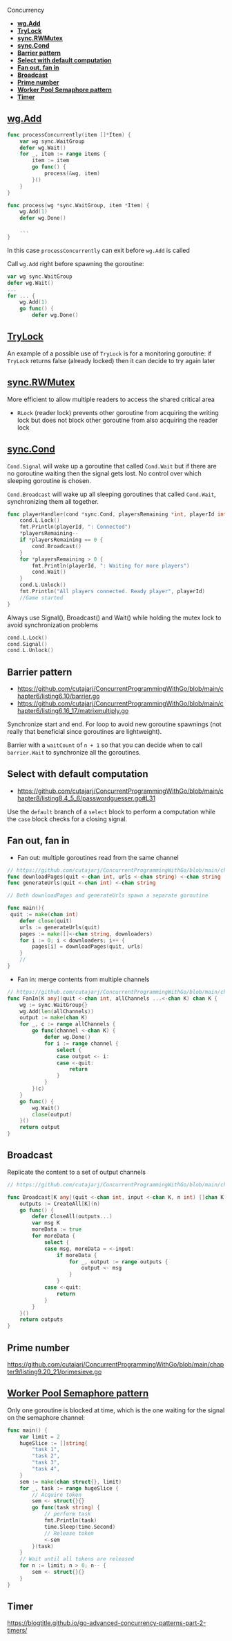 Concurrency

- [**wg.Add**](#wgadd)
- [**TryLock**](#trylock)
- [**sync.RWMutex**](#syncrwmutex)
- [**sync.Cond**](#synccond)
- [**Barrier pattern**](#barrier-pattern)
- [**Select with default computation**](#select-with-default-computation)
- [**Fan out, fan in**](#fan-out-fan-in)
- [**Broadcast**](#broadcast)
- [**Prime number**](#prime-number)
- [**Worker Pool Semaphore pattern**](#worker-pool-semaphore-pattern)
- [**Timer**](#timer)


## [**wg.Add**](https://www.storj.io/blog/production-concurrency)


```go
func processConcurrently(item []*Item) {
	var wg sync.WaitGroup
	defer wg.Wait()
	for _, item := range items {
		item := item
		go func() {
			process(&wg, item)
		}()
	}
}

func process(wg *sync.WaitGroup, item *Item) {
	wg.Add(1)
	defer wg.Done()

	...
}
```

In this case `processConcurrently` can exit before `wg.Add` is called

Call `wg.Add` right before spawning the goroutine:

```go
var wg sync.WaitGroup
defer wg.Wait()
...
for ... {
	wg.Add(1)
	go func() {
		defer wg.Done()
```


## **[TryLock](https://pkg.go.dev/sync#Mutex.TryLock)**

An example of a possible use of `TryLock` is for a monitoring goroutine: if `TryLock` returns false (already locked) then it can decide to try again later


## **[sync.RWMutex](https://pkg.go.dev/sync#RWMutex)**

More efficient to allow multiple readers to access the shared critical area
* `RLock` (reader lock) prevents other goroutine from acquiring the writing lock but does not block other goroutine from also acquiring the reader lock


## **[sync.Cond](https://pkg.go.dev/sync#Cond)**

`Cond.Signal` will wake up a goroutine that called `Cond.Wait` but if there are no goroutine waiting then the signal gets lost. No control over which sleeping goroutine is chosen.

`Cond.Broadcast` will wake up all sleeping goroutines that called `Cond.Wait`, synchronizing them all together.

```go
func playerHandler(cond *sync.Cond, playersRemaining *int, playerId int) {
	cond.L.Lock()
	fmt.Println(playerId, ": Connected")
	*playersRemaining--
	if *playersRemaining == 0 {
		cond.Broadcast()
	}
	for *playersRemaining > 0 {
		fmt.Println(playerId, ": Waiting for more players")
		cond.Wait()
	}
	cond.L.Unlock()
	fmt.Println("All players connected. Ready player", playerId)
	//Game started
}
```

Always use Signal(), Broadcast() and Wait() while holding the mutex lock to avoid synchronization problems

```go
cond.L.Lock()
cond.Signal()
cond.L.Unlock()
```

## **Barrier pattern**

* https://github.com/cutajarj/ConcurrentProgrammingWithGo/blob/main/chapter6/listing6.10/barrier.go
* https://github.com/cutajarj/ConcurrentProgrammingWithGo/blob/main/chapter6/listing6.16_17/matrixmultiply.go

Synchronize start and end. For loop to avoid new goroutine spawnings (not really that beneficial since goroutines are lightweight).

Barrier with a `waitCount` of `n + 1` so that you can decide when to call `barrier.Wait` to synchronize all the goroutines.


## **Select with default computation**

* https://github.com/cutajarj/ConcurrentProgrammingWithGo/blob/main/chapter8/listing8.4_5_6/passwordguesser.go#L31

Use the `default` branch of a `select` block to perform a computation while the `case` block checks for a closing signal.


## **Fan out, fan in**

* Fan out: multiple goroutines read from the same channel

```go
// https://github.com/cutajarj/ConcurrentProgrammingWithGo/blob/main/chapter9/listing9.9_11/extractwordsmulti.go
func downloadPages(quit <-chan int, urls <-chan string) <-chan string
func generateUrls(quit <-chan int) <-chan string

// Both downloadPages and generateUrls spawn a separate goroutine

func main(){
 quit := make(chan int)
    defer close(quit)
    urls := generateUrls(quit)
    pages := make([]<-chan string, downloaders)
    for i := 0; i < downloaders; i++ {
        pages[i] = downloadPages(quit, urls)
    }
	//
}
```

* Fan in: merge contents from multiple channels

```go
// https://github.com/cutajarj/ConcurrentProgrammingWithGo/blob/main/chapter9/listing9.10/fanIn.go
func FanIn[K any](quit <-chan int, allChannels ...<-chan K) chan K {
    wg := sync.WaitGroup{}
    wg.Add(len(allChannels))
    output := make(chan K)
    for _, c := range allChannels {
        go func(channel <-chan K) {
            defer wg.Done()
            for i := range channel {
                select {
                case output <- i:
                case <-quit:
                    return
                }
            }
        }(c)
    }
    go func() {
        wg.Wait()
        close(output)
    }()
    return output
}
```



## **Broadcast**

Replicate the content to a set of output channels

```go
// https://github.com/cutajarj/ConcurrentProgrammingWithGo/blob/main/chapter9/listing9.14/broadcast.go

func Broadcast[K any](quit <-chan int, input <-chan K, n int) []chan K {
    outputs := CreateAll[K](n)
    go func() {
        defer CloseAll(outputs...)
        var msg K
        moreData := true
        for moreData {
            select {
            case msg, moreData = <-input:
                if moreData {
                    for _, output := range outputs {
                        output <- msg
                    }
                }
            case <-quit:
                return
            }
        }
    }()
    return outputs
}
```


## **Prime number**

https://github.com/cutajarj/ConcurrentProgrammingWithGo/blob/main/chapter9/listing9.20_21/primesieve.go



## [**Worker Pool Semaphore pattern**](https://www.youtube.com/watch?v=5zXAHh5tJqQ&t=31m30s)

Only one goroutine is blocked at time, which is the one waiting for the signal on the semaphore channel:

```go
func main() {
	var limit = 2
	hugeSlice := []string{
		"task 1",
		"task 2",
		"task 3",
		"task 4",
	}
	sem := make(chan struct{}, limit)
	for _, task := range hugeSlice {
		// Acquire token
		sem <- struct{}{}
		go func(task string) {
			// perform task
			fmt.Println(task)
			time.Sleep(time.Second)
			// Release token
			<-sem
		}(task)
	}
	// Wait until all tokens are released
	for n := limit; n > 0; n-- {
		sem <- struct{}{}
	}
}
```


## **Timer**

https://blogtitle.github.io/go-advanced-concurrency-patterns-part-2-timers/